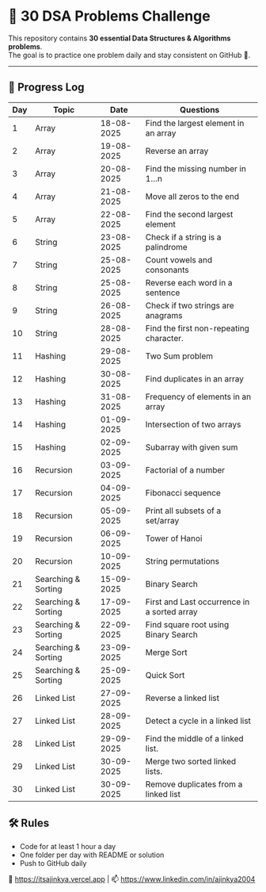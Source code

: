 # 📘 30 DSA Problems Challenge

This repository contains **30 essential Data Structures & Algorithms problems**.  
The goal is to practice one problem daily and stay consistent on GitHub 🚀.

---

## 📅 Progress Log

| Day | Topic                      | Date        | Questions                                                       |
|-----|----------------------------|------------ |-----------------------------------------------------------------|
|  1  | Array                      | 18-08-2025  | Find the largest element in an array                            |
|  2  | Array                      | 19-08-2025  | Reverse an array                                                |
|  3  | Array                      | 20-08-2025  | Find the missing number in 1…n                                  |
|  4  | Array                      | 21-08-2025  | Move all zeros to the end                                       |
|  5  | Array                      | 22-08-2025  | Find the second largest element                                 |
|  6  | String                     | 23-08-2025  | Check if a string is a palindrome                               |
|  7  | String                     | 25-08-2025  | Count vowels and consonants                                     |
|  8  | String                     | 25-08-2025  | Reverse each word in a sentence                                 |
|  9  | String                     | 26-08-2025  | Check if two strings are anagrams                               |
| 10  | String                     | 28-08-2025  | Find the first non-repeating character.                         |
| 11  | Hashing                    | 29-08-2025  | Two Sum problem                                                 |
| 12  | Hashing                    | 30-08-2025  | Find duplicates in an array                                     |
| 13  | Hashing                    | 31-08-2025  | Frequency of elements in an array                               |
| 14  | Hashing                    | 01-09-2025  | Intersection of two arrays                                      |
| 15  | Hashing                    | 02-09-2025  | Subarray with given sum                                         |
| 16  | Recursion                  | 03-09-2025  | Factorial of a number                                           |
| 17  | Recursion                  | 04-09-2025  | Fibonacci sequence                                              |
| 18  | Recursion                  | 05-09-2025  | Print all subsets of a set/array                                |
| 19  | Recursion                  | 06-09-2025  | Tower of Hanoi                                                  |
| 20  | Recursion                  | 10-09-2025  | String permutations                                             |
| 21  | Searching & Sorting        | 15-09-2025  | Binary Search                                                   |
| 22  | Searching & Sorting        | 17-09-2025  | First and Last occurrence in a sorted array                     |
| 23  | Searching & Sorting        | 22-09-2025  | Find square root using Binary Search                            |
| 24  | Searching & Sorting        | 23-09-2025  | Merge Sort                                                      |
| 25  | Searching & Sorting        | 25-09-2025  | Quick Sort                                                      |
| 26  | Linked List                | 27-09-2025  | Reverse a linked list                                           |
| 27  | Linked List                | 28-09-2025  | Detect a cycle in a linked list                                 |
| 28  | Linked List                | 29-09-2025  | Find the middle of a linked list.                               |
| 29  | Linked List                | 30-09-2025  | Merge two sorted linked lists.                                  |
| 30  | Linked List                | 30-09-2025  | Remove duplicates from a linked list                            |




## 🛠️ Rules

- Code for at least 1 hour a day
- One folder per day with README or solution
- Push to GitHub daily



🔗 https://itsajinkya.vercel.app | 📫 https://www.linkedin.com/in/ajinkya2004








